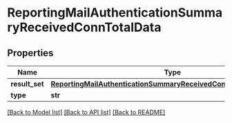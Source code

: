 # ReportingMailAuthenticationSummaryReceivedConnTotalData

## Properties
Name | Type | Description | Notes
------------ | ------------- | ------------- | -------------
**result_set** | [**ReportingMailAuthenticationSummaryReceivedConnTotalDataResultSet**](ReportingMailAuthenticationSummaryReceivedConnTotalDataResultSet.md) |  | [optional] 
**type** | **str** |  | [optional] 

[[Back to Model list]](../README.md#documentation-for-models) [[Back to API list]](../README.md#documentation-for-api-endpoints) [[Back to README]](../README.md)


